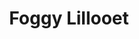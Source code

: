 ---
layout: product
product_id: 1419063164990
id: 1419063164990
title: Foggy Lillooet
body_html: >-
  <p>Taken in the Tantalus Valley mountain range in November of 2016.</p>

  <p>We were traveling down the mountain after a night of Winter Camping in late November just as the fog rolled up the hillside and completely engulfed us. I managed to snap a shot just before being blinded.</p>

  <p> </p>
vendor: Connell McCarthy
product_type: Posters, Prints, & Visual Artwork
created_at: 2018-08-22T19:46:33-04:00
handle: foggy-lillooet
updated_at: 2022-03-31T15:42:43-04:00
published_at: 2018-08-22T19:38:24-04:00
template_suffix: ""
status: active
published_scope: global
tags: Batch 01, fog, foggy, forest, Print, Trees
admin_graphql_api_id: gid://shopify/Product/1419063164990
variants:
  - id: 39576989204542
    product_id: 1419063164990
    title: 8x10” / Full Colour
    price: "35.00"
    sku: CM-PP-B1-05-XXS-FC
    position: 1
    inventory_policy: continue
    compare_at_price: null
    fulfillment_service: manual
    inventory_management: shopify
    option1: 8x10”
    option2: Full Colour
    option3: null
    created_at: 2021-09-01T10:45:43-04:00
    updated_at: 2022-02-07T15:37:36-05:00
    taxable: true
    barcode: ""
    grams: 208
    image_id: 6198840164414
    weight: 0.208
    weight_unit: kg
    inventory_item_id: 41671429849150
    inventory_quantity: 100
    old_inventory_quantity: 100
    requires_shipping: true
    admin_graphql_api_id: gid://shopify/ProductVariant/39576989204542
  - id: 39576989237310
    product_id: 1419063164990
    title: 8x10” / Black & White
    price: "35.00"
    sku: CM-PP-B1-05-XXS-BW
    position: 2
    inventory_policy: continue
    compare_at_price: null
    fulfillment_service: manual
    inventory_management: shopify
    option1: 8x10”
    option2: Black & White
    option3: null
    created_at: 2021-09-01T10:45:43-04:00
    updated_at: 2022-02-07T15:37:35-05:00
    taxable: true
    barcode: ""
    grams: 208
    image_id: 6198839902270
    weight: 0.208
    weight_unit: kg
    inventory_item_id: 41671429881918
    inventory_quantity: 100
    old_inventory_quantity: 100
    requires_shipping: true
    admin_graphql_api_id: gid://shopify/ProductVariant/39576989237310
  - id: 39576989270078
    product_id: 1419063164990
    title: 8.5x11” / Full Colour
    price: "35.00"
    sku: CM-PP-B1-05-XS-FC
    position: 3
    inventory_policy: continue
    compare_at_price: null
    fulfillment_service: manual
    inventory_management: shopify
    option1: 8.5x11”
    option2: Full Colour
    option3: null
    created_at: 2021-09-01T10:45:43-04:00
    updated_at: 2022-02-07T15:37:41-05:00
    taxable: true
    barcode: ""
    grams: 208
    image_id: 6198840164414
    weight: 0.208
    weight_unit: kg
    inventory_item_id: 41671429914686
    inventory_quantity: 100
    old_inventory_quantity: 100
    requires_shipping: true
    admin_graphql_api_id: gid://shopify/ProductVariant/39576989270078
  - id: 39576989302846
    product_id: 1419063164990
    title: 8.5x11” / Black & White
    price: "35.00"
    sku: CM-PP-B1-05-XS-BW
    position: 4
    inventory_policy: continue
    compare_at_price: null
    fulfillment_service: manual
    inventory_management: shopify
    option1: 8.5x11”
    option2: Black & White
    option3: null
    created_at: 2021-09-01T10:45:43-04:00
    updated_at: 2022-02-07T15:37:40-05:00
    taxable: true
    barcode: ""
    grams: 208
    image_id: 6198839902270
    weight: 0.208
    weight_unit: kg
    inventory_item_id: 41671429947454
    inventory_quantity: 100
    old_inventory_quantity: 100
    requires_shipping: true
    admin_graphql_api_id: gid://shopify/ProductVariant/39576989302846
  - id: 39576989335614
    product_id: 1419063164990
    title: 13x19” / Full Colour
    price: "40.00"
    sku: CM-PP-B1-05-S-FC
    position: 5
    inventory_policy: continue
    compare_at_price: null
    fulfillment_service: manual
    inventory_management: shopify
    option1: 13x19”
    option2: Full Colour
    option3: null
    created_at: 2021-09-01T10:45:43-04:00
    updated_at: 2022-02-07T15:37:41-05:00
    taxable: true
    barcode: ""
    grams: 208
    image_id: 6198840164414
    weight: 0.208
    weight_unit: kg
    inventory_item_id: 41671429980222
    inventory_quantity: 100
    old_inventory_quantity: 100
    requires_shipping: true
    admin_graphql_api_id: gid://shopify/ProductVariant/39576989335614
  - id: 39576989368382
    product_id: 1419063164990
    title: 13x19” / Black & White
    price: "40.00"
    sku: CM-PP-B1-05-S-BW
    position: 6
    inventory_policy: continue
    compare_at_price: null
    fulfillment_service: manual
    inventory_management: shopify
    option1: 13x19”
    option2: Black & White
    option3: null
    created_at: 2021-09-01T10:45:43-04:00
    updated_at: 2022-02-07T15:37:40-05:00
    taxable: true
    barcode: ""
    grams: 208
    image_id: 6198839902270
    weight: 0.208
    weight_unit: kg
    inventory_item_id: 41671430012990
    inventory_quantity: 100
    old_inventory_quantity: 100
    requires_shipping: true
    admin_graphql_api_id: gid://shopify/ProductVariant/39576989368382
  - id: 39576989401150
    product_id: 1419063164990
    title: 16x20” / Full Colour
    price: "50.00"
    sku: CM-PP-B1-05-M-FC
    position: 7
    inventory_policy: continue
    compare_at_price: null
    fulfillment_service: manual
    inventory_management: shopify
    option1: 16x20”
    option2: Full Colour
    option3: null
    created_at: 2021-09-01T10:45:43-04:00
    updated_at: 2022-02-07T15:37:40-05:00
    taxable: true
    barcode: ""
    grams: 208
    image_id: 6198840164414
    weight: 0.208
    weight_unit: kg
    inventory_item_id: 41671430045758
    inventory_quantity: 100
    old_inventory_quantity: 100
    requires_shipping: true
    admin_graphql_api_id: gid://shopify/ProductVariant/39576989401150
  - id: 39576989433918
    product_id: 1419063164990
    title: 16x20” / Black & White
    price: "50.00"
    sku: CM-PP-B1-05-M-BW
    position: 8
    inventory_policy: continue
    compare_at_price: null
    fulfillment_service: manual
    inventory_management: shopify
    option1: 16x20”
    option2: Black & White
    option3: null
    created_at: 2021-09-01T10:45:43-04:00
    updated_at: 2022-02-07T15:37:41-05:00
    taxable: true
    barcode: ""
    grams: 208
    image_id: 6198839902270
    weight: 0.208
    weight_unit: kg
    inventory_item_id: 41671430078526
    inventory_quantity: 100
    old_inventory_quantity: 100
    requires_shipping: true
    admin_graphql_api_id: gid://shopify/ProductVariant/39576989433918
  - id: 39576989466686
    product_id: 1419063164990
    title: 20x24” / Full Colour
    price: "60.00"
    sku: CM-PP-B1-05-L-FC
    position: 9
    inventory_policy: continue
    compare_at_price: null
    fulfillment_service: manual
    inventory_management: shopify
    option1: 20x24”
    option2: Full Colour
    option3: null
    created_at: 2021-09-01T10:45:43-04:00
    updated_at: 2022-02-07T15:37:45-05:00
    taxable: true
    barcode: ""
    grams: 208
    image_id: 6198840164414
    weight: 0.208
    weight_unit: kg
    inventory_item_id: 41671430111294
    inventory_quantity: 100
    old_inventory_quantity: 100
    requires_shipping: true
    admin_graphql_api_id: gid://shopify/ProductVariant/39576989466686
  - id: 39576989499454
    product_id: 1419063164990
    title: 20x24” / Black & White
    price: "60.00"
    sku: CM-PP-B1-05-L-BW
    position: 10
    inventory_policy: continue
    compare_at_price: null
    fulfillment_service: manual
    inventory_management: shopify
    option1: 20x24”
    option2: Black & White
    option3: null
    created_at: 2021-09-01T10:45:43-04:00
    updated_at: 2022-02-07T15:37:45-05:00
    taxable: true
    barcode: ""
    grams: 208
    image_id: 6198839902270
    weight: 0.208
    weight_unit: kg
    inventory_item_id: 41671430144062
    inventory_quantity: 100
    old_inventory_quantity: 100
    requires_shipping: true
    admin_graphql_api_id: gid://shopify/ProductVariant/39576989499454
  - id: 39576989532222
    product_id: 1419063164990
    title: 20x30” / Full Colour
    price: "70.00"
    sku: CM-PP-B1-05-XL-FC
    position: 11
    inventory_policy: continue
    compare_at_price: null
    fulfillment_service: manual
    inventory_management: shopify
    option1: 20x30”
    option2: Full Colour
    option3: null
    created_at: 2021-09-01T10:45:43-04:00
    updated_at: 2022-02-07T15:37:45-05:00
    taxable: true
    barcode: ""
    grams: 208
    image_id: 6198840164414
    weight: 0.208
    weight_unit: kg
    inventory_item_id: 41671430176830
    inventory_quantity: 100
    old_inventory_quantity: 100
    requires_shipping: true
    admin_graphql_api_id: gid://shopify/ProductVariant/39576989532222
  - id: 39576989564990
    product_id: 1419063164990
    title: 20x30” / Black & White
    price: "70.00"
    sku: CM-PP-B1-05-XL-BW
    position: 12
    inventory_policy: continue
    compare_at_price: null
    fulfillment_service: manual
    inventory_management: shopify
    option1: 20x30”
    option2: Black & White
    option3: null
    created_at: 2021-09-01T10:45:43-04:00
    updated_at: 2022-02-07T15:37:45-05:00
    taxable: true
    barcode: ""
    grams: 208
    image_id: 6198839902270
    weight: 0.208
    weight_unit: kg
    inventory_item_id: 41671430209598
    inventory_quantity: 100
    old_inventory_quantity: 100
    requires_shipping: true
    admin_graphql_api_id: gid://shopify/ProductVariant/39576989564990
  - id: 39576989597758
    product_id: 1419063164990
    title: 24x36” / Full Colour
    price: "90.00"
    sku: CM-PP-B1-05-XXL-FC
    position: 13
    inventory_policy: continue
    compare_at_price: null
    fulfillment_service: manual
    inventory_management: shopify
    option1: 24x36”
    option2: Full Colour
    option3: null
    created_at: 2021-09-01T10:45:43-04:00
    updated_at: 2022-02-07T15:37:45-05:00
    taxable: true
    barcode: ""
    grams: 208
    image_id: 6198840164414
    weight: 0.208
    weight_unit: kg
    inventory_item_id: 41671430242366
    inventory_quantity: 100
    old_inventory_quantity: 100
    requires_shipping: true
    admin_graphql_api_id: gid://shopify/ProductVariant/39576989597758
  - id: 39576989630526
    product_id: 1419063164990
    title: 24x36” / Black & White
    price: "90.00"
    sku: CM-PP-B1-05-XXL-BW
    position: 14
    inventory_policy: continue
    compare_at_price: null
    fulfillment_service: manual
    inventory_management: shopify
    option1: 24x36”
    option2: Black & White
    option3: null
    created_at: 2021-09-01T10:45:43-04:00
    updated_at: 2022-02-07T15:37:51-05:00
    taxable: true
    barcode: ""
    grams: 208
    image_id: 6198839902270
    weight: 0.208
    weight_unit: kg
    inventory_item_id: 41671430275134
    inventory_quantity: 100
    old_inventory_quantity: 100
    requires_shipping: true
    admin_graphql_api_id: gid://shopify/ProductVariant/39576989630526
  - id: 39576989663294
    product_id: 1419063164990
    title: 30x40” / Full Colour
    price: "100.00"
    sku: CM-PP-B1-05-XXXL-FC
    position: 15
    inventory_policy: continue
    compare_at_price: null
    fulfillment_service: manual
    inventory_management: shopify
    option1: 30x40”
    option2: Full Colour
    option3: null
    created_at: 2021-09-01T10:45:43-04:00
    updated_at: 2022-02-07T15:37:52-05:00
    taxable: true
    barcode: ""
    grams: 208
    image_id: 6198840164414
    weight: 0.208
    weight_unit: kg
    inventory_item_id: 41671430307902
    inventory_quantity: 100
    old_inventory_quantity: 100
    requires_shipping: true
    admin_graphql_api_id: gid://shopify/ProductVariant/39576989663294
  - id: 39576989696062
    product_id: 1419063164990
    title: 30x40” / Black & White
    price: "100.00"
    sku: CM-PP-B1-05-XXXL-BW
    position: 16
    inventory_policy: continue
    compare_at_price: null
    fulfillment_service: manual
    inventory_management: shopify
    option1: 30x40”
    option2: Black & White
    option3: null
    created_at: 2021-09-01T10:45:43-04:00
    updated_at: 2022-02-07T15:37:51-05:00
    taxable: true
    barcode: ""
    grams: 208
    image_id: 6198839902270
    weight: 0.208
    weight_unit: kg
    inventory_item_id: 41671430340670
    inventory_quantity: 100
    old_inventory_quantity: 100
    requires_shipping: true
    admin_graphql_api_id: gid://shopify/ProductVariant/39576989696062
options:
  - id: 1948197257278
    product_id: 1419063164990
    name: Size
    position: 1
    values:
      - 8x10”
      - 8.5x11”
      - 13x19”
      - 16x20”
      - 20x24”
      - 20x30”
      - 24x36”
      - 30x40”
  - id: 8589735460926
    product_id: 1419063164990
    name: Color
    position: 2
    values:
      - Full Colour
      - Black & White
images:
  - id: 6198840164414
    product_id: 1419063164990
    position: 1
    created_at: 2019-03-04T19:37:12-05:00
    updated_at: 2021-05-04T17:53:57-04:00
    alt: null
    width: 1000
    height: 1500
    src: https://cdn.shopify.com/s/files/1/1624/2355/products/CM---Foggy-Lillooet-_Product-Mockup-2019.jpg?v=1620165237
    variant_ids:
      - 39576989204542
      - 39576989270078
      - 39576989335614
      - 39576989401150
      - 39576989466686
      - 39576989532222
      - 39576989597758
      - 39576989663294
    admin_graphql_api_id: gid://shopify/ProductImage/6198840164414
  - id: 6198839902270
    product_id: 1419063164990
    position: 2
    created_at: 2019-03-04T19:37:11-05:00
    updated_at: 2021-05-04T17:53:57-04:00
    alt: null
    width: 1000
    height: 1500
    src: https://cdn.shopify.com/s/files/1/1624/2355/products/CM---Foggy-Lillooet-_Product-Mockup-2019_-B_W.jpg?v=1620165237
    variant_ids:
      - 39576989237310
      - 39576989302846
      - 39576989368382
      - 39576989433918
      - 39576989499454
      - 39576989564990
      - 39576989630526
      - 39576989696062
    admin_graphql_api_id: gid://shopify/ProductImage/6198839902270
  - id: 28230021316670
    product_id: 1419063164990
    position: 3
    created_at: 2021-05-04T19:31:18-04:00
    updated_at: 2021-05-04T19:31:18-04:00
    alt: null
    width: 2000
    height: 1800
    src: https://cdn.shopify.com/s/files/1/1624/2355/products/PAR_02_0001_4c641861-c0e5-4053-b2cd-e5062ac2b44c.png?v=1620171078
    variant_ids: []
    admin_graphql_api_id: gid://shopify/ProductImage/28230021316670
image:
  id: 6198840164414
  product_id: 1419063164990
  position: 1
  created_at: 2019-03-04T19:37:12-05:00
  updated_at: 2021-05-04T17:53:57-04:00
  alt: null
  width: 1000
  height: 1500
  src: https://cdn.shopify.com/s/files/1/1624/2355/products/CM---Foggy-Lillooet-_Product-Mockup-2019.jpg?v=1620165237
  variant_ids:
    - 39576989204542
    - 39576989270078
    - 39576989335614
    - 39576989401150
    - 39576989466686
    - 39576989532222
    - 39576989597758
    - 39576989663294
  admin_graphql_api_id: gid://shopify/ProductImage/6198840164414

---
